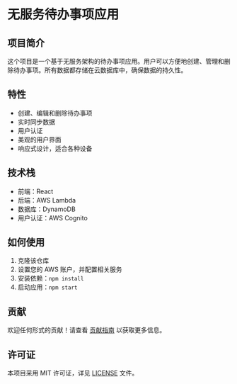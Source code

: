 # 无服务待办事项应用

## 项目简介
这个项目是一个基于无服务架构的待办事项应用。用户可以方便地创建、管理和删除待办事项。所有数据都存储在云数据库中，确保数据的持久性。

## 特性
- 创建、编辑和删除待办事项
- 实时同步数据
- 用户认证
- 美观的用户界面
- 响应式设计，适合各种设备

## 技术栈
- 前端：React
- 后端：AWS Lambda
- 数据库：DynamoDB
- 用户认证：AWS Cognito

## 如何使用
1. 克隆该仓库
2. 设置您的 AWS 账户，并配置相关服务
3. 安装依赖：`npm install`
4. 启动应用：`npm start`

## 贡献
欢迎任何形式的贡献！请查看 [贡献指南](CONTRIBUTING.md) 以获取更多信息。

## 许可证
本项目采用 MIT 许可证，详见 [LICENSE](LICENSE) 文件。